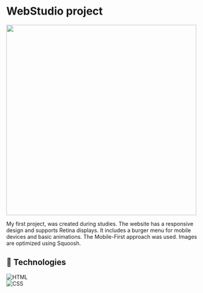# WebStudio project

<img src="https://valerie-kan.github.io/WebStudio/images/screenshot-webSt.jpg" width="500">

My first project, was created during studies. The website has a responsive design and supports Retina displays. It includes a burger menu for mobile devices and basic animations. The Mobile-First approach was used.
Images are optimized using Squoosh.

## 🚀 Technologies

![HTML](https://img.shields.io/badge/HTML5-E34F26?style=for-the-badge&logo=html5&logoColor=white)  
![CSS](https://img.shields.io/badge/CSS3-1572B6?style=for-the-badge&logo=css3&logoColor=white)
